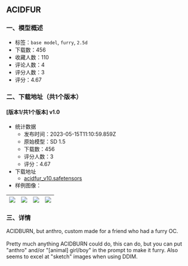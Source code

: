 ## ACIDFUR
### 一、模型概述

- 标签：`base model`, `furry`, `2.5d`
- 下载数：456
- 收藏人数：110
- 评论人数：4
- 评分人数：3
- 评分：4.67

### 二、下载地址（共1个版本）

#### [版本1/共1个版本] v1.0

- 统计数据
  - 发布时间：2023-05-15T11:10:59.859Z
  - 原始模型：SD 1.5
  - 下载数：456
  - 评分人数：3
  - 评分：4.67
- 下载地址
  - [acidfur_v10.safetensors](https://civitai.com/api/download/models/71241)
- 样例图像：

| <img src="https://image.civitai.com/xG1nkqKTMzGDvpLrqFT7WA/a55de57c-0986-410a-80b4-a37062e419fe/width=450/795915.jpeg" /> | <img src="https://image.civitai.com/xG1nkqKTMzGDvpLrqFT7WA/d5a3ffd0-4a83-4964-a99a-990e55429159/width=450/795974.jpeg" /> | <img src="https://image.civitai.com/xG1nkqKTMzGDvpLrqFT7WA/bca48075-efb9-4c2b-a8c5-454e83272102/width=450/795881.jpeg" /> | <img src="https://image.civitai.com/xG1nkqKTMzGDvpLrqFT7WA/d39d0a16-7304-4f33-81d7-feecbe7b6891/width=450/795894.jpeg" /> |
| ---- | ---- | ---- | ---- |


### 三、详情
<p>ACIDBURN, but anthro, custom made for a friend who had a furry OC.<br /><br />Pretty much anything ACIDBURN could do, this can do, but you can put "anthro" and/or "[animal] girl/boy" in the prompt to make it furry. Also seems to excel at "sketch" images when using DDIM.</p>